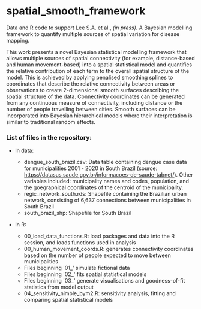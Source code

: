 # spatial_smooth_framework

Data and R code to support Lee S.A. et al., *(in press).* A Bayesian modelling framework to quantify multiple sources of spatial variation for disease mapping.

This work presents a novel Bayesian statistical modelling framework that allows multiple sources of spatial connectivity (for example, distance-based and human movement-based) into a spatial statistical model and quantifies the relative contribution of each term to the overall spatial structure of the model. This is achieved by applying penalised smoothing splines to coordinates that describe the relative connectivity between areas or observations to create 2-dimensional smooth surfaces describing the spatial structure of the data. Connectivity coordinates can be generated from any continuous measure of connectivity, including distance or the number of people travelling between cities. Smooth surfaces can be incorporated into Bayesian hierarchical models where their interpretation is similar to traditional random effects. 

### List of files in the repository:

* In data:

  * dengue_south_brazil.csv: Data table containing dengue case data for municipalities 2001 - 2020 in South Brazil (source: https://datasus.saude.gov.br/informacoes-de-saude-tabnet/). Other variables included: municipality names and codes, population, and the goegraphical coordinates of the centroid of the municipality.
  * regic_network_south.rds: Shapefile containing the Brazilian urban network, consisting of 6,637 connections between municipalities in South Brazil
  * south_brazil_shp: Shapefile for South Brazil

* In R:

  * 00_load_data_functions.R: load packages and data into the R session, and loads functions used in analysis
  * 00_human_movement_coords.R: generates connectivity coordinates based on the number of people expected to move between municipalities
  * Files beginning '01_' simulate fictional data 
  * Files beginning '02_' fits spatial statistical models
  * Files beginning '03_' generate visualisations and goodness-of-fit statistics from model output
  * 04_sensitivity_nimble_bym2.R: sensitivity analysis, fitting and comparing spatial statistical models
